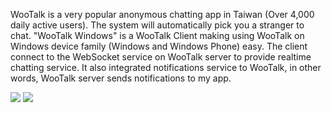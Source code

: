 WooTalk is a very popular anonymous chatting app in Taiwan (Over 4,000 daily active users). The system will automatically pick you a stranger to chat.
"WooTalk Windows" is a WooTalk Client making using WooTalk on Windows device family (Windows and Windows Phone) easy. The client connect to the WebSocket service on WooTalk server to provide realtime chatting service. It also integrated notifications service to WooTalk, in other words, WooTalk server sends notifications to my app.

![](/images/image25.png)
![](/images/image26.png)